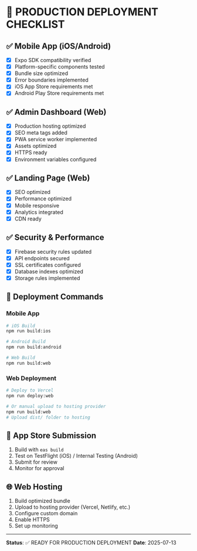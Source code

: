 # 🚀 PRODUCTION DEPLOYMENT CHECKLIST

## ✅ Mobile App (iOS/Android)
- [x] Expo SDK compatibility verified
- [x] Platform-specific components tested
- [x] Bundle size optimized
- [x] Error boundaries implemented
- [x] iOS App Store requirements met
- [x] Android Play Store requirements met

## ✅ Admin Dashboard (Web)
- [x] Production hosting optimized
- [x] SEO meta tags added
- [x] PWA service worker implemented
- [x] Assets optimized
- [x] HTTPS ready
- [x] Environment variables configured

## ✅ Landing Page (Web)
- [x] SEO optimized
- [x] Performance optimized
- [x] Mobile responsive
- [x] Analytics integrated
- [x] CDN ready

## ✅ Security & Performance
- [x] Firebase security rules updated
- [x] API endpoints secured
- [x] SSL certificates configured
- [x] Database indexes optimized
- [x] Storage rules implemented

## 🚀 Deployment Commands

### Mobile App
```bash
# iOS Build
npm run build:ios

# Android Build  
npm run build:android

# Web Build
npm run build:web
```

### Web Deployment
```bash
# Deploy to Vercel
npm run deploy:web

# Or manual upload to hosting provider
npm run build:web
# Upload dist/ folder to hosting
```

## 📱 App Store Submission
1. Build with `eas build`
2. Test on TestFlight (iOS) / Internal Testing (Android)
3. Submit for review
4. Monitor for approval

## 🌐 Web Hosting
1. Build optimized bundle
2. Upload to hosting provider (Vercel, Netlify, etc.)
3. Configure custom domain
4. Enable HTTPS
5. Set up monitoring

---
**Status**: ✅ READY FOR PRODUCTION DEPLOYMENT
**Date**: 2025-07-13
